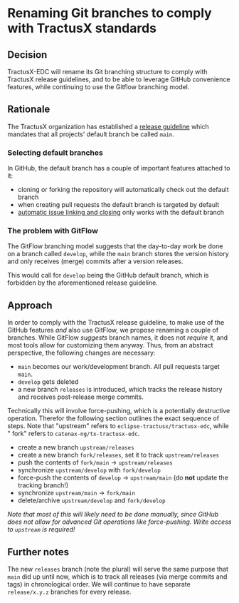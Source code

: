 # Renaming Git branches to comply with TractusX standards

## Decision

TractusX-EDC will rename its Git branching structure to comply with TractusX release guidelines, and to be able to
leverage
GitHub convenience features, while continuing to use the Gitflow branching model.

## Rationale

The TractusX organization has established
a [release guideline](https://eclipse-tractusx.github.io/docs/release/trg-2/trg-2-1/) which mandates that all projects'
default branch be called `main`.

### Selecting default branches

In GitHub, the default branch has a couple of important features attached to it:

- cloning or forking the repository will automatically check out the default branch
- when creating pull requests the default branch is targeted by default
- [automatic issue linking and closing](https://docs.github.com/en/issues/tracking-your-work-with-issues/linking-a-pull-request-to-an-issue)
  only works with the default branch

### The problem with GitFlow

The GitFlow branching model suggests that the day-to-day work be done on a branch called `develop`, while the `main`
branch stores the version history and only receives (merge) commits after a version releases.

This would call for `develop` being the GitHub default branch, which is forbidden by the aforementioned release
guideline.

## Approach

In order to comply with the TractusX release guideline, to make use of the GitHub features _and_ also use GitFlow, we
propose renaming a couple of branches. While GitFlow _suggests_ branch names, it does not _require_ it, and most
tools allow for customizing them anyway. Thus, from an abstract perspective, the following changes are necessary:

- `main` becomes our work/development branch. All pull requests target `main`.
- `develop` gets deleted
- a new branch `releases` is introduced, which tracks the release history and receives post-release merge commits.

Technically this will involve force-pushing, which is a potentially destructive operation. Therefor the following
section outlines the exact sequence of steps. Note that "upstream" refers to `eclipse-tractusx/tractusx-edc`, while "
fork" refers to `catenax-ng/tx-tractusx-edc`.

- create a new branch `upstream/releases`
- create a new branch `fork/releases`, set it to track `upstream/releases`
- push the contents of `fork/main` -> `upstream/releases`
- synchronize `upstream/develop` with `fork/develop`
- force-push the contents of `develop` -> `upstream/main` (do **not** update the tracking branch!)
- synchronize `upstream/main` -> `fork/main`
- delete/archive `upstream/develop` and `fork/develop`

_Note that most of this will likely need to be done manually, since GitHub does not allow for advanced Git operations
like force-pushing. Write access to `upstream` is required!_

## Further notes

The new `releases` branch (note the plural) will serve the same purpose that `main` did up until now, which is to track
all releases (via merge commits and tags) in chronological order. We will continue to have separate `release/x.y.z`
branches for every release.